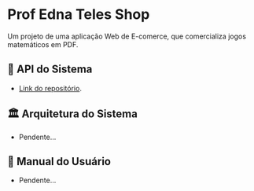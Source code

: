 # Prof Edna Teles Shop
Um projeto de uma aplicação Web de E-comerce, que comercializa jogos matemáticos em PDF.

## 🚀 API do Sistema
- [Link do repositório](http://github.com/WesleyTelesBenette/prof-edna-teles-api).

## 🏛️ Arquitetura do Sistema
- Pendente...

## 📖 Manual do Usuário
- Pendente...
